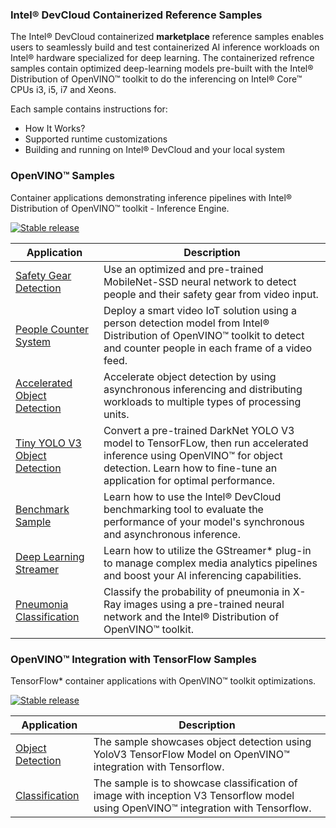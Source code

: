 ###  Intel® DevCloud Containerized Reference Samples 

The Intel® DevCloud containerized **marketplace** reference samples enables users to seamlessly build and test containerized AI inference workloads on Intel® hardware specialized for deep learning. The containerized refrence samples contain optimized deep-learning models pre-built with the Intel® Distribution of OpenVINO™ toolkit to do the inferencing on Intel® Core™ CPUs i3, i5, i7 and Xeons.

Each sample contains instructions for:
* How It Works? 
* Supported runtime customizations
* Building and running on Intel® DevCloud and your local system

### OpenVINO™ Samples 

Container applications demonstrating inference pipelines with Intel® Distribution of OpenVINO™ toolkit - Inference Engine. 

[![Stable release](https://img.shields.io/badge/version-2021.4.2-blue.svg)](https://github.com/openvinotoolkit/openvino/releases/tag/2021.4.2) 

| Application | Description |
| --- | --- |
| [Safety Gear Detection](container-workloads/openvino-dev-latest/developer-samples/python/safety-gear-detection/README.md) | Use an optimized and pre-trained MobileNet-SSD neural network to detect people and their safety gear from video input. |
| [People Counter System](container-workloads/openvino-dev-latest/developer-samples/python/people-counter/README.md) | Deploy a smart video IoT solution using a person detection model from Intel® Distribution of OpenVINO™ toolkit to detect and counter people in each frame of a video feed. |
| [Accelerated Object Detection](https://github.com/intel-innersource/containers.docker.devcloud.reference-samples/blob/readme-updates/container-workloads/openvino-dev-latest/developer-samples/python/object-detection/README.md) | Accelerate object detection by using asynchronous inferencing and distributing workloads to multiple types of processing units. |
| [Tiny YOLO V3 Object Detection](container-workloads/openvino-dev-latest/developer-samples/python/tiny-yolo-v3/README.md) | Convert a pre-trained DarkNet YOLO V3 model to TensorFLow, then run accelerated inference using OpenVINO™ for object detection. Learn how to fine-tune an application for optimal performance. |
| [Benchmark Sample](container-workloads/openvino-dev-latest/developer-samples/python/benchmark/README.md) | Learn how to use the Intel® DevCloud benchmarking tool to evaluate the performance of your model's synchronous and asynchronous inference. |
| [Deep Learning Streamer](container-workloads/openvino-dev-latest/tutorials/python/dlstreamer/README.md) | Learn how to utilize the GStreamer* plug-in to manage complex media analytics pipelines and boost your AI inferencing capabilities. |
| [Pneumonia Classification](container-workloads/openvino-dev-latest/developer-samples/python/pneumonia-classification/README.md) | Classify the probability of pneumonia in X-Ray images using a pre-trained neural network and the Intel® Distribution of OpenVINO™ toolkit.|

### OpenVINO™ Integration with TensorFlow Samples

TensorFlow* container applications with OpenVINO™ toolkit optimizations.

[![Stable release](https://img.shields.io/badge/version-v1.1.0-blue.svg)](https://github.com/openvinotoolkit/openvino_tensorflow/releases/tag/v1.1.0) 

| Application | Description |
| --- | --- |
| [Object Detection](framework-integration/openvino-dev-latest/openvino-tensorflow/object-detection/README.md) | The sample showcases object detection using YoloV3 TensorFlow Model on OpenVINO™ integration with Tensorflow. |
| [Classification](framework-integration/openvino-dev-latest/openvino-tensorflow/classification/README.md) | The sample is to showcase classification of image with inception V3 Tensorflow model using OpenVINO™ integration with Tensorflow. |
